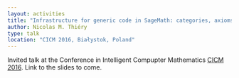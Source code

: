 ```yaml
---
layout: activities
title: "Infrastructure for generic code in SageMath: categories, axioms, constructions"
author: Nicolas M. Thiéry
type: talk
location: "CICM 2016, Białystok, Poland"
---
```


Invited talk at the Conference in Intelligent Compupter Mathematics
[CICM 2016](http://www.cicm-conference.org/2016/cicm.php).
Link to the slides to come.

